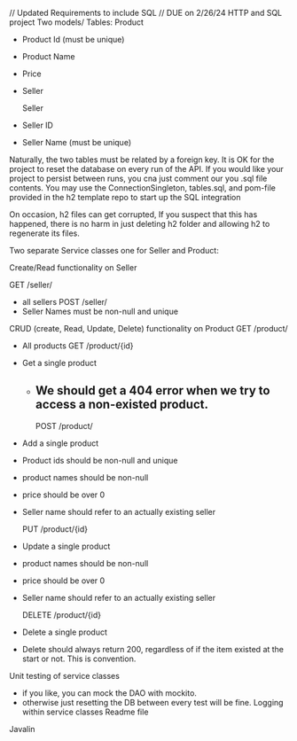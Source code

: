 // Updated Requirements to include SQL
// DUE on 2/26/24
HTTP and SQL project
Two models/ Tables:
Product
- Product Id (must be unique)
- Product Name
- Price
- Seller

  Seller
- Seller ID
- Seller Name (must be unique)

Naturally, the two tables must be related by a foreign key.
It is OK for the project to reset the database on every run of the API.
  If you would like your project to persist between runs, you cna just comment our you .sql file contents.
You may use the ConnectionSingleton, tables.sql, and pom-file provided in the h2 template repo to start up the SQL integration

On occasion, h2 files can get corrupted, If you suspect that this has happened, there is no harm in just deleting h2 folder and 
allowing h2 to regenerate its files.

Two separate Service classes one for Seller and Product:

Create/Read functionality on Seller

GET /seller/
- all sellers
  POST  /seller/
- Seller Names must be non-null and unique

CRUD (create, Read, Update, Delete) functionality on Product
      GET /product/
- All products
  GET /product/{id}
- Get a single product
  - We should get a 404 error when we try to access a non-existed product.
    - 
      POST /product/
- Add a single product
- Product ids should be non-null and unique
- product names should be non-null
- price should be over 0
- Seller name should refer to an actually existing seller
 
    PUT /product/{id}
- Update a single product
- product names should be non-null
- price should be over 0
- Seller name should refer to an actually existing seller

    DELETE /product/{id}
- Delete a single product
- Delete should always return 200, regardless of if the item existed at the start or not. This is convention.

Unit testing of service classes
  - if you like, you can mock the DAO with mockito.
  - otherwise just resetting the DB between every test will be fine.
Logging within service classes
Readme file

Javalin